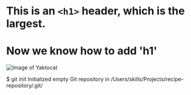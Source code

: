 # This is an `<h1>` header, which is the largest. 

# Now we know how to add 'h1'

![Image of Yaktocat](https://octodex.github.com/images/yaktocat.png)

$ git init
Initialized empty Git repository in /Users/skills/Projects/recipe-repository/.git/

